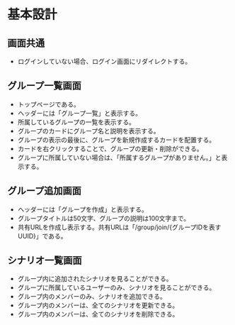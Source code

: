 # 基本設計

## 画面共通

- ログインしていない場合、ログイン画面にリダイレクトする。

## グループ一覧画面

- トップページである。
- ヘッダーには「グループ一覧」と表示する。
- 所属しているグループの一覧を表示する。
- グループのカードにグループ名と説明を表示する。
- グループの表示の最後に、グループを新規作成するカードを配置する。
- カードを右クリックすることで、グループの更新・削除ができる。
- グループに所属していない場合は、「所属するグループがありません。」と表示する。

## グループ追加画面

- ヘッダーには「グループを作成」と表示する。
- グループタイトルは50文字、グループの説明は100文字まで。
- 共有URLを作成し表示する。共有URLは「/group/join/{グループIDを表すUUID}」である。

## シナリオ一覧画面

- グループ内に追加されたシナリオを見ることができる。
- グループに所属しているユーザーのみ、シナリオを見ることができる。
- グループ内のメンバーのみ、シナリオを追加できる。
- グループ内のメンバーは、全てのシナリオを更新できる。
- グループ内のメンバーは、全てのシナリオを削除できる。